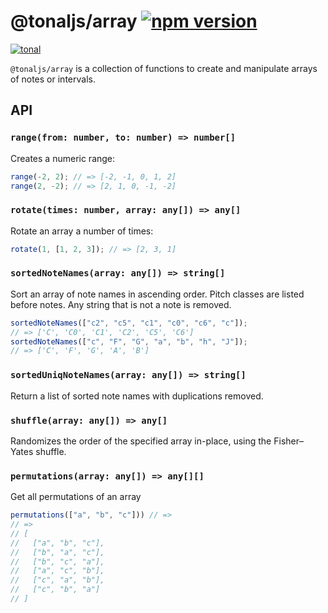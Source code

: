 # @tonaljs/array [![npm version](https://img.shields.io/npm/v/@tonaljs/array.svg?style=flat-square)](https://www.npmjs.com/package/@tonaljs/array)

[![tonal](https://img.shields.io/badge/@tonaljs-array-yellow.svg?style=flat-square)](https://www.npmjs.com/browse/keyword/tonal)

`@tonaljs/array` is a collection of functions to create and manipulate arrays of notes or intervals.

## API

### `range(from: number, to: number) => number[]`

Creates a numeric range:

```js
range(-2, 2); // => [-2, -1, 0, 1, 2]
range(2, -2); // => [2, 1, 0, -1, -2]
```

### `rotate(times: number, array: any[]) => any[]`

Rotate an array a number of times:

```js
rotate(1, [1, 2, 3]); // => [2, 3, 1]
```

### `sortedNoteNames(array: any[]) => string[]`

Sort an array of note names in ascending order. Pitch classes are listed before notes.
Any string that is not a note is removed.

```js
sortedNoteNames(["c2", "c5", "c1", "c0", "c6", "c"]);
// => ['C', 'C0', 'C1', 'C2', 'C5', 'C6']
sortedNoteNames(["c", "F", "G", "a", "b", "h", "J"]);
// => ['C', 'F', 'G', 'A', 'B']
```

### `sortedUniqNoteNames(array: any[]) => string[]`

Return a list of sorted note names with duplications removed.

### `shuffle(array: any[]) => any[]`

Randomizes the order of the specified array in-place, using the Fisher–Yates shuffle.

### `permutations(array: any[]) => any[][]`

Get all permutations of an array

```js
permutations(["a", "b", "c"])) // =>
// =>
// [
//   ["a", "b", "c"],
//   ["b", "a", "c"],
//   ["b", "c", "a"],
//   ["a", "c", "b"],
//   ["c", "a", "b"],
//   ["c", "b", "a"]
// ]
```
